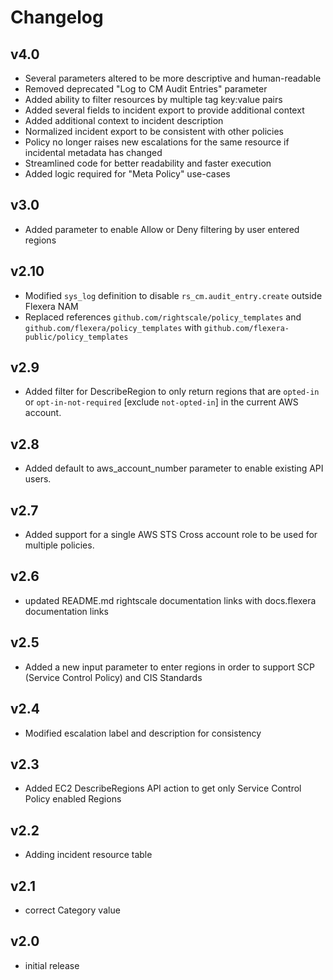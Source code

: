 # Changelog

## v4.0

- Several parameters altered to be more descriptive and human-readable
- Removed deprecated "Log to CM Audit Entries" parameter
- Added ability to filter resources by multiple tag key:value pairs
- Added several fields to incident export to provide additional context
- Added additional context to incident description
- Normalized incident export to be consistent with other policies
- Policy no longer raises new escalations for the same resource if incidental metadata has changed
- Streamlined code for better readability and faster execution
- Added logic required for "Meta Policy" use-cases

## v3.0

- Added parameter to enable Allow or Deny filtering by user entered regions

## v2.10

- Modified `sys_log` definition to disable `rs_cm.audit_entry.create` outside Flexera NAM
- Replaced references `github.com/rightscale/policy_templates` and `github.com/flexera/policy_templates` with `github.com/flexera-public/policy_templates`

## v2.9

- Added filter for DescribeRegion to only return regions that are `opted-in` or `opt-in-not-required` [exclude `not-opted-in`] in the current AWS account.

## v2.8

- Added default to aws_account_number parameter to enable existing API users.

## v2.7

- Added support for a single AWS STS Cross account role to be used for multiple policies.

## v2.6

- updated README.md rightscale documentation links with docs.flexera documentation links

## v2.5

- Added a new input parameter to enter regions in order to support SCP (Service Control Policy) and CIS Standards

## v2.4

- Modified escalation label and description for consistency

## v2.3

- Added EC2 DescribeRegions API action to get only Service Control Policy enabled Regions

## v2.2

- Adding incident resource table

## v2.1

- correct Category value

## v2.0

- initial release
